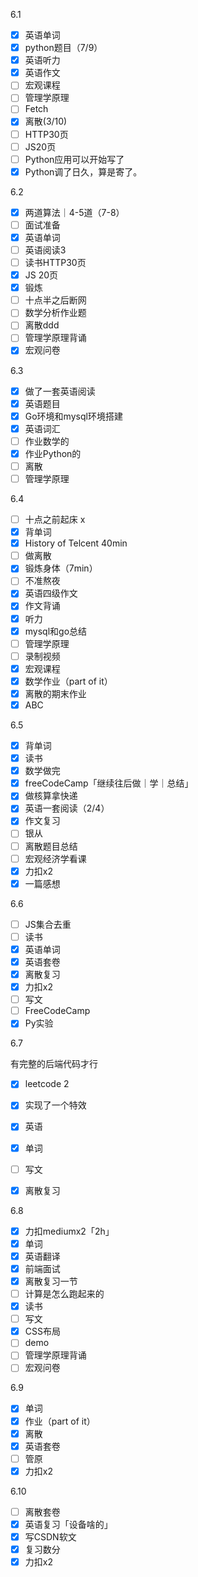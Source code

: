 6.1
- [x] 英语单词
- [x] python题目（7/9）
- [x] 英语听力
- [x] 英语作文
- [ ] 宏观课程
- [ ] 管理学原理
- [ ] Fetch
- [x] 离散(3/10)
- [ ] HTTP30页
- [ ] JS20页
- [ ] Python应用可以开始写了
- [x] Python调了日久，算是寄了。

6.2
- [x] 两道算法｜4-5道（7-8）
- [ ] 面试准备
- [x] 英语单词
- [ ] 英语阅读3
- [ ] 读书HTTP30页
- [x] JS 20页
- [x] 锻炼
- [ ] 十点半之后断网
- [ ] 数学分析作业题
- [ ] 离散ddd
- [ ] 管理学原理背诵
- [x] 宏观问卷

6.3

- [x] 做了一套英语阅读
- [x] 英语题目
- [x] Go环境和mysql环境搭建
- [x] 英语词汇
- [ ] 作业数学的
- [x] 作业Python的
- [ ] 离散
- [ ] 管理学原理

6.4
- [ ] 十点之前起床 x
- [x] 背单词
- [x] History of Telcent 40min
- [ ] 做离散
- [x] 锻炼身体（7min）
- [ ] 不准熬夜
- [x] 英语四级作文
- [x] 作文背诵
- [x] 听力
- [x] mysql和go总结
- [ ] 管理学原理
- [ ] 录制视频
- [x] 宏观课程
- [x] 数学作业（part of it）
- [x] 离散的期末作业
- [x] ABC

6.5

- [x] 背单词
- [x] 读书
- [x] 数学做完
- [x] freeCodeCamp「继续往后做｜学｜总结」
- [x] 做核算拿快递
- [x] 英语一套阅读（2/4）
- [x] 作文复习
- [ ] 银从
- [ ] 离散题目总结
- [ ] 宏观经济学看课
- [x] 力扣x2
- [x] 一篇感想

6.6

- [ ] JS集合去重
- [ ] 读书
- [x] 英语单词
- [x] 英语套卷
- [x] 离散复习
- [x] 力扣x2
- [ ] 写文
- [ ] FreeCodeCamp
- [x] Py实验

6.7

有完整的后端代码才行

- [x] leetcode 2

- [x] 实现了一个特效

- [x] 英语

- [x] 单词

- [ ] 写文

- [x] 离散复习

6.8

- [x] 力扣mediumx2「2h」
- [x] 单词
- [x] 英语翻译
- [x] 前端面试
- [x] 离散复习一节
- [ ] 计算是怎么跑起来的
- [x] 读书
- [ ] 写文
- [x] CSS布局
- [ ] demo
- [ ] 管理学原理背诵
- [ ] 宏观问卷

6.9

- [x] 单词
- [x] 作业（part of it）
- [x] 离散
- [x] 英语套卷
- [ ] 管原
- [x] 力扣x2

6.10

- [ ] 离散套卷
- [x] 英语复习「设备啥的」
- [x] 写CSDN软文
- [x] 复习数分
- [x] 力扣x2
